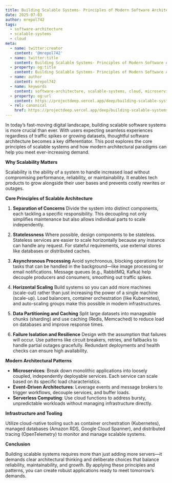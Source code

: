 ```yaml
---
title: Building Scalable Systems- Principles of Modern Software Architecture
date: 2025-07-03
author: mrepol742
tags:
  - software-architecture
  - scalable-systems
  - cloud
meta:
  - name: twitter:creator
    content: '@mrepol742'
  - name: twitter:title
    content: Building Scalable Systems- Principles of Modern Software Architecture
  - property: og:title
    content: Building Scalable Systems- Principles of Modern Software Architecture
  - name: author
    content: mrepol742
  - name: keywords
    content: software-architecture, scalable-systems, cloud, microservices, distributed-systems
  - property: og:url
    content: https://projectdeep.vercel.app/deep/building-scalable-systems-principles-of-modern-software-architecture/
  - rel: canonical
    href: https://projectdeep.vercel.app/deep/building-scalable-systems-principles-of-modern-software-architecture/
---
```


In today’s fast-moving digital landscape, building scalable software systems is more crucial than ever. With users expecting seamless experiences regardless of traffic spikes or growing datasets, thoughtful software architecture becomes a key differentiator. This post explores the core principles of scalable systems and how modern architectural paradigms can help you meet ever-increasing demand.

**Why Scalability Matters**

Scalability is the ability of a system to handle increased load without compromising performance, reliability, or maintainability. It enables tech products to grow alongside their user bases and prevents costly rewrites or outages.

**Core Principles of Scalable Architecture**

1. **Separation of Concerns**
   Divide the system into distinct components, each tackling a specific responsibility. This decoupling not only simplifies maintenance but also allows individual parts to scale independently.

2. **Statelessness**
   Where possible, design components to be stateless. Stateless services are easier to scale horizontally because any instance can handle any request. For stateful requirements, use external stores like databases or distributed caches.

3. **Asynchronous Processing**
   Avoid synchronous, blocking operations for tasks that can be handled in the background—like image processing or email notifications. Message queues (e.g., RabbitMQ, Kafka) help decouple producers and consumers, smoothing out traffic spikes.

4. **Horizontal Scaling**
   Build systems so you can add more machines (scale-out) rather than just increasing the power of a single machine (scale-up). Load balancers, container orchestration (like Kubernetes), and auto-scaling groups make this possible in modern infrastructures.

5. **Data Partitioning and Caching**
   Split large datasets into manageable chunks (sharding) and use caching (Redis, Memcached) to reduce load on databases and improve response times.

6. **Failure Isolation and Resilience**
   Design with the assumption that failures will occur. Use patterns like circuit breakers, retries, and fallbacks to handle partial outages gracefully. Redundant deployments and health checks can ensure high availability.

**Modern Architectural Patterns**

- **Microservices**: Break down monolithic applications into loosely coupled, independently deployable services. Each service can scale based on its specific load characteristics.
- **Event-Driven Architectures**: Leverage events and message brokers to trigger workflows, decouple services, and buffer loads.
- **Serverless Computing**: Use cloud functions to address bursty, unpredictable workloads without managing infrastructure directly.

**Infrastructure and Tooling**

Utilize cloud-native tooling such as container orchestration (Kubernetes), managed databases (Amazon RDS, Google Cloud Spanner), and distributed tracing (OpenTelemetry) to monitor and manage scalable systems.

**Conclusion**

Building scalable systems requires more than just adding more servers—it demands clear architectural thinking and deliberate choices that balance reliability, maintainability, and growth. By applying these principles and patterns, you can create robust applications ready to meet tomorrow’s demands.
